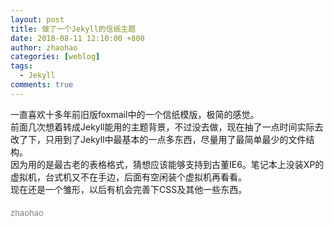 ```yaml
---
layout: post
title: 做了一个Jekyll的信纸主题
date: 2018-08-11 12:10:00 +800
author: zhaohao
categories: [weblog]
tags: 
  - Jekyll
comments: true 
---
```


一直喜欢十多年前旧版foxmail中的一个信纸模版，极简的感觉。    
前面几次想着转成Jekyll能用的主题背景，不过没去做，现在抽了一点时间实际去改了下，只用到了Jekyll中最基本的一点多东西，尽量用了最简单最少的文件结构。    
因为用的是最古老的表格格式，猜想应该能够支持到古董IE6。笔记本上没装XP的虚拟机，台式机又不在手边，后面有空闲装个虚拟机再看看。    
现在还是一个雏形，以后有机会完善下CSS及其他一些东西。     
　　　　    
<font size="2" color="gray">zhaohao</font>    